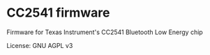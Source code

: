 CC2541 firmware
========

Firmware for Texas Instrument's CC2541 Bluetooth Low Energy chip

License: GNU AGPL v3

